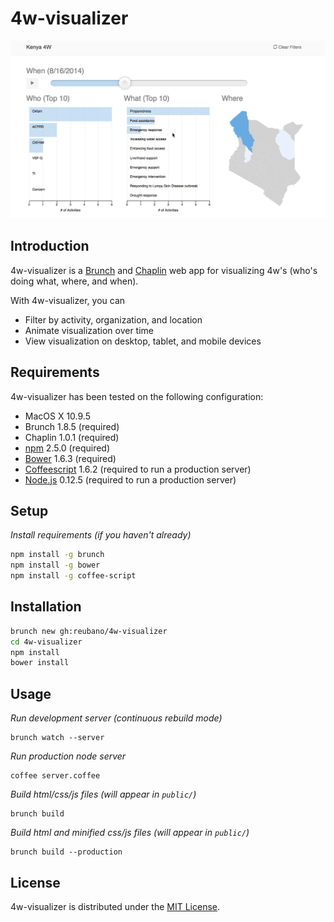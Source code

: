 # 4w-visualizer

![4w-demo](app/assets/images/github_4w_demo.gif)

## Introduction

4w-visualizer is a [Brunch](http://brunch.io) and [Chaplin](http://chaplinjs.org) web app for visualizing 4w's (who's doing what, where, and when).

With 4w-visualizer, you can

- Filter by activity, organization, and location
- Animate visualization over time
- View visualization on desktop, tablet, and mobile devices

## Requirements

4w-visualizer has been tested on the following configuration:

- MacOS X 10.9.5
- Brunch 1.8.5 (required)
- Chaplin 1.0.1 (required)
- [npm](https://www.npmjs.com/) 2.5.0 (required)
- [Bower](http://bower.io) 1.6.3 (required)
- [Coffeescript](http://coffeescript.org/) 1.6.2 (required to run a production server)
- [Node.js](http://nodejs.org) 0.12.5 (required to run a production server)


## Setup

*Install requirements (if you haven't already)*

```bash
npm install -g brunch
npm install -g bower
npm install -g coffee-script
```

## Installation

```bash
brunch new gh:reubano/4w-visualizer
cd 4w-visualizer
npm install
bower install
```

## Usage

*Run development server (continuous rebuild mode)*

    brunch watch --server

*Run production node server*

    coffee server.coffee

*Build html/css/js files (will appear in `public/`)*

    brunch build

*Build html and minified css/js files (will appear in `public/`)*

    brunch build --production

## License

4w-visualizer is distributed under the [MIT License](http://opensource.org/licenses/MIT).
